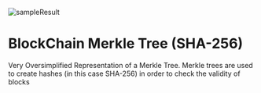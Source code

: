 ![sampleResult](https://user-images.githubusercontent.com/60492061/118577200-6bd26680-b736-11eb-9a66-126e8415c0e7.PNG)
# BlockChain Merkle Tree (SHA-256)
 Very Oversimplified Representation of a Merkle Tree. Merkle trees are used to create hashes (in this case SHA-256) in order to check the validity of blocks
